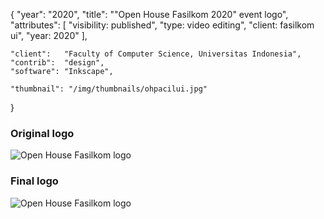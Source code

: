 {
	"year": "2020",
	"title": "\"Open House Fasilkom 2020\" event logo",
	"attributes": [
		"visibility: published",
		"type: video editing",
		"client: fasilkom ui",
		"year: 2020"
	],
	
	"client":   "Faculty of Computer Science, Universitas Indonesia",
	"contrib":  "design",
	"software": "Inkscape",
	
	"thumbnail": "/img/thumbnails/ohpacilui.jpg"
}

### Original logo
![Open House Fasilkom logo](/img/portfolio/ohpacilui_logo.png)

### Final logo
![Open House Fasilkom logo](/img/portfolio/ohpacilui_logo_actual.jpg)

